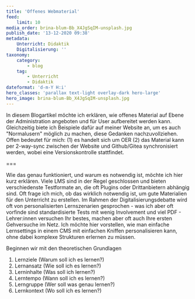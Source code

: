 ```yaml
---
title: 'Offenes Webmaterial'
feed:
    limit: 10
media_order: brina-blum-Bb_X4JgSqIM-unsplash.jpg
publish_date: '13-12-2020 09:38'
metadata:
    Unterricht: Didaktik
    Digitalisierung: ''
taxonomy:
    category:
        - blog
    tag:
        - Unterricht
        - Didaktik
dateformat: 'd-m-Y H:i'
hero_classes: 'parallax text-light overlay-dark hero-large'
hero_image: brina-blum-Bb_X4JgSqIM-unsplash.jpg
---
```


In diesem Blogartikel möchte ich erklären, wie offenes Material auf Ebene der Administration angeboten und für User aufbereitet werden kann. Gleichzeitig biete ich Beispiele dafür auf meiner Website an, um es auch "Normalusern" möglich zu machen, diese Gedanken nachzuvollziehen. Offen bedeutet für mich: (1) es handelt sich um OER (2) das Material kann per 2-way-sync zwischen der Website und Github/Gitea synchronisiert werden, wobei eine Versionskontrolle stattfindet. 

===

Wie das genau funktioniert, und warum es notwendig ist, möchte ich hier kurz erklären. Viele LMS sind in der Regel geschlossen und bieten verschiedenste Testformate an, die oft Plugins oder Drittanbietern abhängig sind. Oft frage ich mich, ob das wirklich notwendig ist, um gute Materialien für den Unterricht zu erstellen. Im Rahmen der Digitalisierungsdebatte wird oft von personalisierten Lernszenarien gesprochen - was ich aber oft vorfinde sind standardisierte Tests mit wenig Involvement und viel PDF - Lehrer:innen versuchen Ihr bestes, machen aber oft auch Ihre ersten Gehversuche im Netz. Ich möchte hier vorstellen, wie man einfache Lernsettings in einem CMS mit einfachen Kniffen personalisieren kann, ohne dabei komplexe Strukturen erlernen zu müssen.

Beginnen wir mit den theoretischen Grundlagen

1. Lernziele (Warum soll ich es lernen?)
2. Lernansatz (Wie soll ich es lernen?)
3. Lerninhalte (Was soll ich lernen?)
4. Lerntempo (Wann soll ich es lernen?)
5. Lerngruppe (Wer soll was genau lernen?)
6. Lernkontext (Wo soll ich es lernen?)